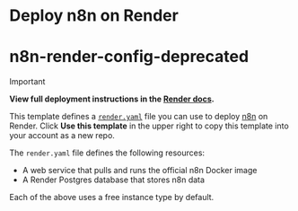 # Deploy n8n on Render
# n8n-render-config-deprecated
> [!IMPORTANT]
> **View full deployment instructions in the [**Render docs**](https://render.com/docs/deploy-n8n).**

This template defines a [`render.yaml`](https://github.com/render-examples/n8n/blob/main/render.yaml) file you can use to deploy [n8n](https://n8n.io/) on Render. Click **Use this template** in the upper right to copy this template into your account as a new repo.

The `render.yaml` file defines the following resources:

- A web service that pulls and runs the official n8n Docker image
- A Render Postgres database that stores n8n data

Each of the above uses a free instance type by default.
